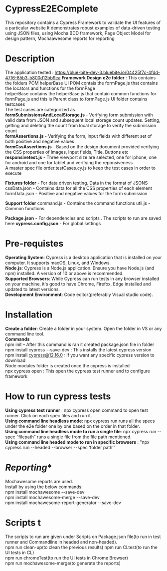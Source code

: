 # **CypressE2EComplete**
This repository contains a Cypress Framework to validate the UI features of a particular website
It demonstrates robust examples of data-driven testing using JSON files, using Mocha BDD framework, Page Object Model for design pattern, Mochaawesome reports for reporting
# **Description**
The application tested : https://blue-bite-dev-3.bluebite.io/04425f7c-4fdd-47f6-85b3-b800d12bb9ca
**Framework Design**
**e2e folder** : This contains the folders
POM
helperBase
UI
POM contais the formPage.js that contains the locators and functions for the formPage  
helperBase contains the helperBase.js that contain common functions for formPage.js and this is Parent class to formPage.js
UI folder contains testcases  
The test cases are categorized as   
**formSubmissionsAndLocalStorage.js** - Verifying form submission with valid data from JSON and subsequent local storage count updates. 
Setting, getting and deleting the count from local storage to verify the submission count  
**formAssertions.js** - Verifying the form, input fields with different set of both positive and negative values  
**formCssAssertions.js** - Based on the design document provided verifying the CSS properties of Images, Input fields, Title, Buttons etc  
**responsivetest.js** - Three viewport size are selected, one for iphone, one for android and one for tablet and verifying the reponsiveness  
A master spec file order.testCases.cy.js to keep the test cases in order to execute

**Fixtures folder** - For data driven testing. Data in the format of JSONS
cssData.json - Contains data for all the CSS properties of each element
formData.json - Positive and negative values for the form submission

**Support folder** 
command.js - Contains the command functions 
util.js - Common functions

**Package.json** - For dependencies and scripts . The scripts to run are saved here
**cypress.config.json** - For global settings

# **Pre-requistes**  
**Operating System**: Cypress is a desktop application that is installed on your computer. It supports macOS, Linux, and Windows.  
**Node.js**: Cypress is a Node.js application. Ensure you have Node.js (and npm) installed. A version of 10 or above is recommended.  
**Supported Browsers**: While Cypress can run tests in any browser installed on your machine, it's good to have Chrome, Firefox, Edge installed and updated to latest versions.  
**Development Environment**: Code editor(preferably Visual studio code).  

# **Installation**  
**Create a folder**: Create a folder in your system. Open the folder in VS or any command line tool.  
**Commands**  
npm init – After this command is ran it created package.json file in folder   
npm install cypress --save-dev : This installs the latest cypress version  
npm install cypress@12.16.0 : If you want any specific cypress version to download  
	Node modules folder is created once the cypress is installed  
npx cypress open : This open the cypress test runner and to configure framework  

# **How to run cypress tests**  
**Using cypress test runner** : npx cypress open command to open test runner. Click on each spec files and run it.   
**Using command line headless mode**: npx cypress run runs all the specs under the e2e folder one by one based on the order in that folder.   
**Using command line headless mode to run a single file**: npx cypress run --spec “filepath” runs a single file from the file path mentioned.    
**Using command line headed mode to run in specific browsers** : "npx cypress run --headed --browser <broswername> --spec ‘folder path’”  

# *Reporting**  
Mochawesome reports are used.  
Install by using the below commands:  
npm install mochawesome --save-dev  
npm install mochawesome-merge --save-dev  
npm install mochawesome-report-generator --save-dev  
# **Scripts t**  
The scripts to run are given under Scripts on Package.json file(to run in test runner and Commandline in headed and non-headed).  
npm run clean-up(to clean the previous results)
npm run CLtest(to run the UI tests in CL)  
npm run chromeTest(to run the UI tests in Chrome Browser)  
npm run mochawesome-merge(to generate the reports)





